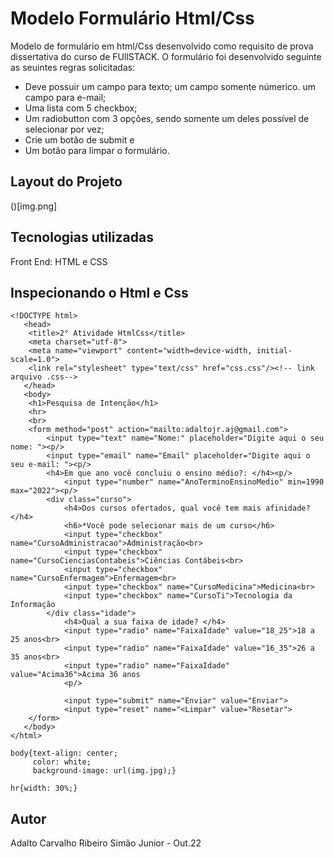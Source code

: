 # Modelo Formulário Html/Css

Modelo de formulário em html/Css desenvolvido como requisito de prova dissertativa do curso de FUllSTACK.
O formulário foi desenvolvido seguinte as seuintes regras solicitadas:

* Deve possuir um campo para texto; um campo somente númerico. um campo para e-mail;
* Uma lista com 5 checkbox; 
* Um radiobutton com 3 opções, sendo somente um deles possível de selecionar por vez; 
* Crie um botão de submit e
* Um botão para limpar o formulário.

## Layout do Projeto

()[img.png]

## Tecnologias utilizadas

Front End:  HTML e CSS

## Inspecionando o Html e Css

```
<!DOCTYPE html>
   <head>
	<title>2° Atividade HtmlCss</title>
	<meta charset="utf-8">
	<meta name="viewport" content="width=device-width, initial-scale=1.0">
	<link rel="stylesheet" type="text/css" href="css.css"/><!-- link arquivo .css--> 
   </head>
   <body>
	<h1>Pesquisa de Intenção</h1>
   	<hr>
	<br>
	<form method="post" action="mailto:adaltojr.aj@gmail.com">
		<input type="text" name="Nome:" placeholder="Digite aqui o seu nome: "><p/>
		<input type="email" name="Email" placeholder="Digite aqui o seu e-mail: "><p/>
		<h4>Em que ano você concluiu o ensino médio?: </h4><p/>
			<input type="number" name="AnoTerminoEnsinoMedio" min=1990 max="2022"><p/>
		<div class="curso">
			<h4>Dos cursos ofertados, qual você tem mais afinidade? </h4>
			<h6>*Você pode selecionar mais de um curso</h6>
			<input type="checkbox" name="CursoAdministracao">Administração<br>
			<input type="checkbox" name="CursoCienciasContabeis">Ciências Contábeis<br>
			<input type="checkbox" name="CursoEnfermagem">Enfermagem<br>
			<input type="checkbox" name="CursoMedicina">Medicina<br>
			<input type="checkbox" name="CursoTi">Tecnologia da Informação
		</div class="idade">
			<h4>Qual a sua faixa de idade? </h4>
			<input type="radio" name="FaixaIdade" value="18_25">18 a 25 anos<br>
			<input type="radio" name="FaixaIdade" value="16_35">26 a 35 anos<br>
			<input type="radio" name="FaixaIdade" value="Acima36">Acima 36 anos
			<p/>

			<input type="submit" name="Enviar" value="Enviar">
			<input type="reset" name="<Limpar" value="Resetar">
	</form>
   </body>
</html>
```

```
body{text-align: center;
	 color: white;
	 background-image: url(img.jpg);}

hr{width: 30%;}
```
## Autor

Adalto Carvalho Ribeiro Simão Junior - Out.22

